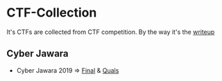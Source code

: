 # CTF-Collection
It's CTFs are collected from CTF competition. By the way it's the [writeup](https://github.com/D4v1nc1-C0d3/WU-Collection/) 

## Cyber Jawara
* Cyber Jawara 2019 => [Final](https://github.com/D4v1nc1-C0d3/CTF-Collection/tree/master/Cyber%20Jawara/2019/Cyber%20Jawara%202019%20Final) & [Quals](https://github.com/D4v1nc1-C0d3/CTF-Collection/tree/master/Cyber%20Jawara/2019/Cyber%20Jawara%202019%20Quals)